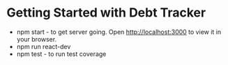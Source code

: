 # Getting Started with Debt Tracker

- npm start - to get server going. Open [http://localhost:3000](http://localhost:3000) to view it in your browser.
- npm run react-dev
- npm test - to run test coverage

